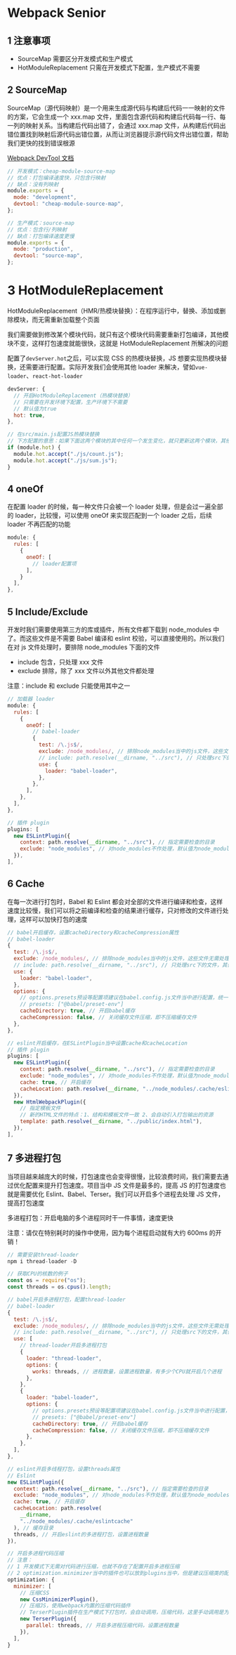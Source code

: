 # Webpack Senior

## 1 注意事项

- SourceMap 需要区分开发模式和生产模式
- HotModuleReplacement 只需在开发模式下配置，生产模式不需要

## 2 SourceMap

SourceMap（源代码映射）是一个用来生成源代码与构建后代码一一映射的文件的方案，它会生成一个 xxx.map 文件，里面包含源代码和构建后代码每一行、每一列的映射关系。当构建后代码出错了，会通过 xxx.map 文件，从构建后代码出错位置找到映射后源代码出错位置，从而让浏览器提示源代码文件出错位置，帮助我们更快的找到错误根源

[Webpack DevTool 文档](https://webpack.docschina.org/configuration/devtool/)

```js
// 开发模式：cheap-module-source-map
// 优点：打包编译速度快，只包含行映射
// 缺点：没有列映射
module.exports = {
  mode: "development",
  devtool: "cheap-module-source-map",
};

// 生产模式：source-map
// 优点：包含行/列映射
// 缺点：打包编译速度更慢
module.exports = {
  mode: "production",
  devtool: "source-map",
};
```

# 3 HotModuleReplacement

HotModuleReplacement（HMR/热模块替换）：在程序运行中，替换、添加或删除模块，而无需重新加载整个页面

我们需要做到修改某个模块代码，就只有这个模块代码需要重新打包编译，其他模块不变，这样打包速度就能很快，这就是 HotModuleReplacement 所解决的问题

配置了`devServer.hot`之后，可以实现 CSS 的热模块替换，JS 想要实现热模块替换，还需要进行配置。实际开发我们会使用其他 loader 来解决，譬如`vue-loader`、`react-hot-loader`

```js
devServer: {
  // 开启HotModuleReplacement（热模块替换）
  // 只需要在开发环境下配置，生产环境下不需要
  // 默认值为true
  hot: true,
},

// 在src/main.js配置JS热模块替换
// 下方配置的意思：如果下面这两个模块的其中任何一个发生变化，就只更新这两个模块，其他模块不进行编译打包
if (module.hot) {
  module.hot.accept("./js/count.js");
  module.hot.accept("./js/sum.js");
}
```

## 4 oneOf

在配置 loader 的时候，每一种文件只会被一个 loader 处理，但是会过一遍全部的 loader，比较慢，可以使用 oneOf 来实现匹配到一个 loader 之后，后续 loader 不再匹配的功能

```js
module: {
  rules: [
    {
      oneOf: [
        // loader配置项
      ],
    }
  ],
},
```

## 5 Include/Exclude

开发时我们需要使用第三方的库或插件，所有文件都下载到 node_modules 中了。而这些文件是不需要 Babel 编译和 eslint 校验，可以直接使用的。所以我们在对 js 文件处理时，要排除 node_modules 下面的文件

- include 包含，只处理 xxx 文件
- exclude 排除，除了 xxx 文件以外其他文件都处理

注意：include 和 exclude 只能使用其中之一

```js
// 加载器 loader
module: {
  rules: [
    {
      oneOf: [
        // babel-loader
        {
          test: /\.js$/,
          exclude: /node_modules/, // 排除node_modules当中的js文件，这些文件无需处理
          // include: path.resolve(__dirname, "../src"), // 只处理src下的文件，其他文件不作处理
          use: {
            loader: "babel-loader",
          },
        },
      ],
    },
  ],
},

// 插件 plugin
plugins: [
  new ESLintPlugin({
    context: path.resolve(__dirname, "../src"), // 指定需要检查的目录
    exclude: "node_modules", // 对node_modules不作处理，默认值为node_modules
  }),
],
```

## 6 Cache

在每一次进行打包时，Babel 和 Eslint 都会对全部的文件进行编译和检查，这样速度比较慢，我们可以将之前编译和检查的结果进行缓存，只对修改的文件进行处理，这样可以加快打包的速度

```js
// babel开启缓存，设置cacheDirectory和cacheCompression属性
// babel-loader
{
  test: /\.js$/,
  exclude: /node_modules/, // 排除node_modules当中的js文件，这些文件无需处理
  // include: path.resolve(__dirname, "../src"), // 只处理src下的文件，其他文件不作处理
  use: {
    loader: "babel-loader",
  },
  options: {
    // options.presets预设等配置项建议在babel.config.js文件当中进行配置，统一管理
    // presets: ["@babel/preset-env"]
    cacheDirectory: true, // 开启babel缓存
    cacheCompression: false, // 关闭缓存文件压缩，即不压缩缓存文件
  },
},

// eslint开启缓存，在ESLintPlugin当中设置cache和cacheLocation
// 插件 plugin
plugins: [
  new ESLintPlugin({
    context: path.resolve(__dirname, "../src"), // 指定需要检查的目录
    exclude: "node_modules", // 对node_modules不作处理，默认值为node_modules
    cache: true, // 开启缓存
    cacheLocation: path.resolve(__dirname, "../node_modules/.cache/eslintcache"), // 缓存目录
  }),
  new HtmlWebpackPlugin({
    // 指定模板文件
    // 新的HTML文件的特点：1、结构和模板文件一致 2、会自动引入打包输出的资源
    template: path.resolve(__dirname, "../public/index.html"),
  }),
],
```

## 7 多进程打包

当项目越来越庞大的时候，打包速度也会变得很慢，比较浪费时间，我们需要去通过优化配置来提升打包速度。项目当中 JS 文件是最多的，提高 JS 的打包速度也就是需要优化 Eslint、Babel、Terser。我们可以开启多个进程去处理 JS 文件，提高打包速度

多进程打包：开启电脑的多个进程同时干一件事情，速度更快

注意：请仅在特别耗时的操作中使用，因为每个进程启动就有大约 600ms 的开销！

```js
// 需要安装thread-loader
npm i thread-loader -D

// 获取CPU的核数的例子
const os = require("os");
const threads = os.cpus().length;

// babel开启多进程打包，配置thread-loader
// babel-loader
{
  test: /\.js$/,
  exclude: /node_modules/, // 排除node_modules当中的js文件，这些文件无需处理
  // include: path.resolve(__dirname, "../src"), // 只处理src下的文件，其他文件不作处理
  use: [
    // thread-loader开启多进程打包
    {
      loader: "thread-loader",
      options: {
        works: threads, // 进程数量，设置进程数量，有多少个CPU就开启几个进程
      },
    },
    {
      loader: "babel-loader",
      options: {
        // options.presets预设等配置项建议在babel.config.js文件当中进行配置，统一管理
        // presets: ["@babel/preset-env"]
        cacheDirectory: true, // 开启babel缓存
        cacheCompression: false, // 关闭缓存文件压缩，即不压缩缓存文件
      },
    },
  ],
},

// eslint开启多线程打包，设置threads属性
// Eslint
new ESLintPlugin({
  context: path.resolve(__dirname, "../src"), // 指定需要检查的目录
  exclude: "node_modules", // 对node_modules不作处理，默认值为node_modules
  cache: true, // 开启缓存
  cacheLocation: path.resolve(
    __dirname,
    "../node_modules/.cache/eslintcache"
  ), // 缓存目录
  threads, // 开启eslint的多进程打包，设置进程数量
}),

// 开启多进程代码压缩
// 注意：
// 1 开发模式下无需对代码进行压缩，也就不存在了配置开启多进程压缩
// 2 optimization.minimizer当中的插件也可以放到plugins当中，但是建议压缩类的配置放在optimization.minimizer当中，统一管理
optimization: {
  minimizer: [
    // 压缩CSS
    new CssMinimizerPlugin(),
    // 压缩JS，使用webpack内置的压缩代码插件
    // TerserPlugin插件在生产模式下打包时，会自动调用，压缩代码，这里手动调用是为了传递参数，开启多进程打包
    new TerserPlugin({
      parallel: threads, // 开启多进程压缩代码，设置进程数量
    }),
  ],
}
```
